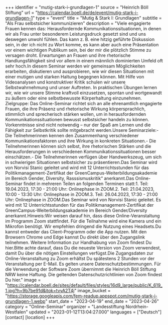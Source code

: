+++
identifier = "mutig-stark-i-grundlagen-1"
source = "Heinrich Böll Stiftung"
url = "https://calendar.boell.de/de/event/mutig-stark-i-grundlagen-1"
type = "event"
title = "Mutig & Stark I: Grundlagen"
subtitle = "Als Frau selbstsicher kommunizieren"
description = "Viele engagierte Frauen kennen das: Herausfordernde Kommunikationssituationen, in denen wir als Frau unter besonderem Leistungsdruck gesetzt sind und uns deswegen unwohl fühlen. Das kann z. B. eine hitzig geführte Diskussion sein, in der ich nicht zu Wort komme, es kann aber auch eine Präsentation vor einem wichtigen Publikum sein, bei der mir die plötzlich Stimme zu versagen droht. Erwartungen an Frauen und ihre rhetorische Handlungsfähigkeit sind vor allem in einem männlich dominierten Umfeld oft sehr hoch.In diesem Seminar werden wir gemeinsam Möglichkeiten erarbeiten, diskutieren und ausprobieren, wie wir diesen Situationen mit einer mutigen und starken Haltung begegnen können. Mit Hilfe von Videoanalysen und konstruktiver Kritik schulen wir unsere Selbstwahrnehmung und unser Auftreten. In praktischen Übungen lernen wir, wie wir unsere Stimme kraftvoll einzusetzen,  spontan und wortgewandt zu äußern oder eine selbstbewusste Körperhaltung einzunehmen. Zielgruppe: Das Online-Seminar richtet sich an alle ehrenamtlich engagierte Frauen, die ihre Präsenz und rhetorische Wirkung körpersprachlich, stimmlich und sprecherisch stärken wollen, um in herausfordernden Kommunikationssituationen bewusst selbstsicher handeln zu können. Vorkenntnisse sind nicht notwendig – nur der Spaß am Lernen und die Fähigkeit zur Selbstkritik sollte mitgebracht werden.Unsere Seminarziele:- Die Teilnehmerinnen kennen den Zusammenhang verschiedener Kommunikationsfaktoren und ihre Wirkung in konkreten Situationen.- Die Teilnehmerinnen können sich selbst, ihre rhetorischen Stärken und die Herausforderungen in verschiedenen Kommunikationssituationen besser einschätzen.- Die Teilnehmerinnen verfügen über Handwerkszeug, um sich in schwierigen Situationen selbstsicher zu präsentieren.Das Seminar wird von Norvisi Stanic geleitet und wird mit 12 Unterrichtsstunden für das Politikmanagement-Zertifikat der GreenCampus-Weiterbildungsakademie im Bereich Gender, Diversity, Rasssismuskritik“ anerkannt.Das Online-Seminar findet in mehreren Teilen an folgenden Terminen statt:1. Teil: 19.04.2023, 17:30 - 21:00 Uhr: Onlinephase in ZOOM.2. Teil: 21.04.2023, 10:00 - 13:30 Uhr: Onlinephase in ZOOM.3. Teil: 26.04.2023, 17:30 - 21:00 Uhr: Onlinephase in ZOOM.Das Seminar wird von Norvisi Stanic geleitet. Es wird mit 12 Unterrichtsstunden für das Politikmanagement-Zertifikat der GreenCampus-Weiterbildungsakademie im Bereich Gender/Diversity anerkannt.Hinweis:Wir weisen darauf hin, dass diese Online-Veranstaltung im Programm Zoom stattfindet. Für die Teilnahme wird eine Kamera und ein Mikrofon benötigt. Wir empfehlen dringend die Nutzung eines Headsets.Du kannst entweder das Client-Programm oder die App nutzen. Mit den Browsern Chrome und Edge kannst Du direkt über den Zugangslink teilnehmen. Weitere Information zur Handhabung von Zoom findest Du hier.Bitte achte darauf, dass Du die neueste Version von Zoom verwendest, damit Du über die nötigen Einstellungen verfügst.Die Zugangsdaten zur Online-Veranstaltung zu Zoom erhältst Du spätestens 2 Stunden vor der Veranstaltung per E-Mail. Es gelten unsere Datenschutzbestimmungen. Für die Verwendung der Software Zoom übernimmt die Heinrich Böll Stiftung NRW keine Haftung. Die geltenden Datenschutzrichtlinien von Zoom findest Du hier."
image = "https://calendar.boell.de/sites/default/files/styles/16d9_large/public/K_619_1.jpg?h=9b7be91d&itok=tvyA2T4j"
image_bucket = "https://storage.googleapis.com/fem-readup.appspot.com/mutig-stark-i-grundlagen-1.webp"
start_date = "2023-04-19"
end_date = "2023-04-26"
category = "Online-Seminar"
organizer = "Landesstiftung Nordrhein-Westfalen"
updated = "2023-01-12T13:04:27.000"
languages = ["Deutsch"]
[contact]
[location]
+++
